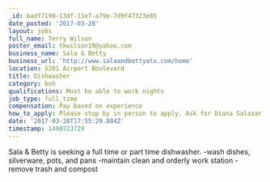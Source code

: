 ```yaml
---
_id: badf7190-13df-11e7-a79e-7d9f47323e85
date_posted: '2017-03-28'
layout: jobs
full_name: Terry Wilson
poster_email: tkwilson19@yahoo.com
business_name: Sala & Betty
business_url: 'http://www.salaandbettyatx.com/home'
location: 5201 Airport Boulevard
title: Dishwasher
category: boh
qualifications: Must be able to work nights
job_type: full_time
compensation: Pay based on experience
how_to_apply: Please stop by in person to apply. Ask for Diana Salazar or Terry Wilson.
date: '2017-03-28T17:55:29.804Z'
timestamp: 1490723729
---
```

Sala & Betty is seeking a full time or part time dishwasher.
-wash dishes, silverware, pots, and pans
-maintain clean and orderly work station
-remove trash and compost
